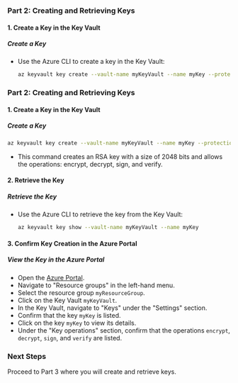 ### Part 2: Creating and Retrieving Keys

#### 1. Create a Key in the Key Vault

##### **Create a Key**
- Use the Azure CLI to create a key in the Key Vault:
  ```bash
  az keyvault key create --vault-name myKeyVault --name myKey --protection software
  ```


### Part 2: Creating and Retrieving Keys

#### 1. Create a Key in the Key Vault

##### **Create a Key**

  ```bash
  az keyvault key create --vault-name myKeyVault --name myKey --protection software --kty RSA --size 2048 --ops encrypt decrypt sign verify
  ```
  - This command creates an RSA key with a size of 2048 bits and allows the operations: encrypt, decrypt, sign, and verify.

#### 2. Retrieve the Key

##### **Retrieve the Key**
- Use the Azure CLI to retrieve the key from the Key Vault:
  ```bash
  az keyvault key show --vault-name myKeyVault --name myKey
  ```

#### 3. Confirm Key Creation in the Azure Portal

##### **View the Key in the Azure Portal**
- Open the [Azure Portal](https://portal.azure.com/).
- Navigate to "Resource groups" in the left-hand menu.
- Select the resource group `myResourceGroup`.
- Click on the Key Vault `myKeyVault`.
- In the Key Vault, navigate to "Keys" under the "Settings" section.
- Confirm that the key `myKey` is listed.
- Click on the key `myKey` to view its details.
- Under the "Key operations" section, confirm that the operations `encrypt`, `decrypt`, `sign`, and `verify` are listed.

### Next Steps  
Proceed to Part 3 where you will create and retrieve keys.